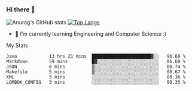 ### Hi there 👋

![Anurag's GitHub stats](https://github-readme-stats.vercel.app/api?username=MatteoIorio11&show_icons=true&theme=dark) 
[![Top Langs](https://github-readme-stats.vercel.app/api/top-langs/?username=MatteoIorio11&theme=dark)](https://github.com/MatteoIorio11/github-readme-stats)

- 🌱 I’m currently learning Engineering and Computer Science :)

<!--
**MatteoIorio11/MatteoIorio11** is a ✨ _special_ ✨ repository because its `README.md` (this file) appears on your GitHub profile.

Here are some ideas to get you started:

- 🔭 I’m currently working on ...
- 🌱 I’m currently learning ...
- 👯 I’m looking to collaborate on ...
- 🤔 I’m looking for help with ...
- 💬 Ask me about ...
- 📫 How to reach me: ...
- 😄 Pronouns: ...
- ⚡ Fun fact: ...
-->
My Stats
<!--START_SECTION:waka-->

```text
Java            13 hrs 21 mins  ██████████████████████▓░░   90.68 %
Markdown        59 mins         █▓░░░░░░░░░░░░░░░░░░░░░░░   06.69 %
JSON            6 mins          ▒░░░░░░░░░░░░░░░░░░░░░░░░   00.74 %
Makefile        5 mins          ▒░░░░░░░░░░░░░░░░░░░░░░░░   00.67 %
XML             3 mins          ░░░░░░░░░░░░░░░░░░░░░░░░░   00.36 %
LOMBOK_CONFIG   3 mins          ░░░░░░░░░░░░░░░░░░░░░░░░░   00.35 %
```

<!--END_SECTION:waka-->
